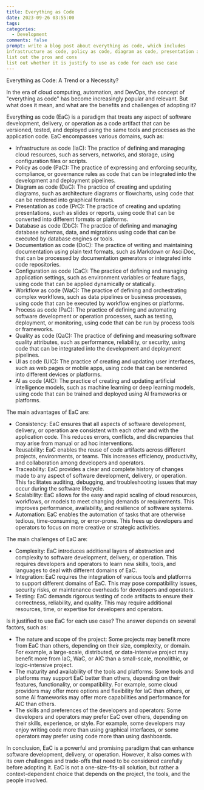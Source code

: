 ```yaml
---
title: Everything as Code
date: 2023-09-26 03:55:00
tags:
categories:
  - Development
comments: false
prompt: write a blog post about everything as code, which includes
infrastructure as code, policy as code, diagram as code, presentation as code, Database as Code, Documentation as code, Configuration as code, Workflow as code, Process as Code, Quality as code, UI as code, AI as code
list out the pros and cons
list out whether it is justify to use as code for each use case
---
```


Everything as Code: A Trend or a Necessity?

In the era of cloud computing, automation, and DevOps, the concept of "everything as code" has become increasingly popular and relevant. But what does it mean, and what are the benefits and challenges of adopting it?

Everything as code (EaC) is a paradigm that treats any aspect of software development, delivery, or operation as a code artifact that can be versioned, tested, and deployed using the same tools and processes as the application code. EaC encompasses various domains, such as:

- Infrastructure as code (IaC): The practice of defining and managing cloud resources, such as servers, networks, and storage, using configuration files or scripts.
- Policy as code (PaC): The practice of expressing and enforcing security, compliance, or governance rules as code that can be integrated into the development and deployment pipelines.
- Diagram as code (DaC): The practice of creating and updating diagrams, such as architecture diagrams or flowcharts, using code that can be rendered into graphical formats.
- Presentation as code (PrC): The practice of creating and updating presentations, such as slides or reports, using code that can be converted into different formats or platforms.
- Database as code (DbC): The practice of defining and managing database schemas, data, and migrations using code that can be executed by database engines or tools.
- Documentation as code (DoC): The practice of writing and maintaining documentation using plain text formats, such as Markdown or AsciiDoc, that can be processed by documentation generators or integrated into code repositories.
- Configuration as code (CaC): The practice of defining and managing application settings, such as environment variables or feature flags, using code that can be applied dynamically or statically.
- Workflow as code (WaC): The practice of defining and orchestrating complex workflows, such as data pipelines or business processes, using code that can be executed by workflow engines or platforms.
- Process as code (PaC): The practice of defining and automating software development or operation processes, such as testing, deployment, or monitoring, using code that can be run by process tools or frameworks.
- Quality as code (QaC): The practice of defining and measuring software quality attributes, such as performance, reliability, or security, using code that can be integrated into the development and deployment pipelines.
- UI as code (UIC): The practice of creating and updating user interfaces, such as web pages or mobile apps, using code that can be rendered into different devices or platforms.
- AI as code (AIC): The practice of creating and updating artificial intelligence models, such as machine learning or deep learning models, using code that can be trained and deployed using AI frameworks or platforms.

The main advantages of EaC are:

- Consistency: EaC ensures that all aspects of software development, delivery, or operation are consistent with each other and with the application code. This reduces errors, conflicts, and discrepancies that may arise from manual or ad hoc interventions.
- Reusability: EaC enables the reuse of code artifacts across different projects, environments, or teams. This increases efficiency, productivity, and collaboration among developers and operators.
- Traceability: EaC provides a clear and complete history of changes made to any aspect of software development, delivery, or operation. This facilitates auditing, debugging, and troubleshooting issues that may occur during the software lifecycle.
- Scalability: EaC allows for the easy and rapid scaling of cloud resources, workflows, or models to meet changing demands or requirements. This improves performance, availability, and resilience of software systems.
- Automation: EaC enables the automation of tasks that are otherwise tedious, time-consuming, or error-prone. This frees up developers and operators to focus on more creative or strategic activities.

The main challenges of EaC are:

- Complexity: EaC introduces additional layers of abstraction and complexity to software development, delivery, or operation. This requires developers and operators to learn new skills, tools, and languages to deal with different domains of EaC.
- Integration: EaC requires the integration of various tools and platforms to support different domains of EaC. This may pose compatibility issues,
security risks,
or maintenance overheads for developers and operators.
- Testing: EaC demands rigorous testing of code artifacts to ensure their correctness,
reliability,
and quality. This may require additional resources,
time,
or expertise for developers and operators.

Is it justified to use EaC for each use case? The answer depends on several factors,
such as:

- The nature and scope of the project: Some projects may benefit more from EaC than others,
depending on their size,
complexity,
or domain. For example,
a large-scale,
distributed,
or data-intensive project may benefit more from IaC,
WaC,
or AIC than a small-scale,
monolithic,
or logic-intensive project.
- The maturity and availability of the tools and platforms: Some tools and platforms may support EaC better than others,
depending on their features,
functionality,
or compatibility. For example,
some cloud providers may offer more options and flexibility for IaC than others,
or some AI frameworks may offer more capabilities and performance for AIC than others.
- The skills and preferences of the developers and operators: Some developers and operators may prefer EaC over others,
depending on their skills,
experience,
or style. For example,
some developers may enjoy writing code more than using graphical interfaces,
or some operators may prefer using code more than using dashboards.

In conclusion, EaC is a powerful and promising paradigm that can enhance software development, delivery, or operation. However, it also comes with its own challenges and trade-offs that need to be considered carefully before adopting it. EaC is not a one-size-fits-all solution, but rather a context-dependent choice that depends on the project, the tools, and the people involved.
